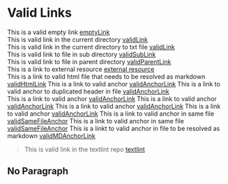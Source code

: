 # Valid Links
This is a valid empty link [emptyLink]()  
This is valid link in the current directory [validLink](linkTestFile.md)  
This is valid link in the current directory to txt file [validLink](linkTestTxtFile.txt)  
This is valid link to file in sub directory [validSubLink](./subDir/linkTestFile.md)  
This is valid link to file in parent directory [validParentLink](../linkTestFile.md)  
This is a link to external resource [external resource](https://google.com)  
This is a link to valid html file that needs to be resolved as markdown [validHtmlLink](linkTestFile.html)
This is a link to valid anchor [validAnchorLink](../linkTestFile.md#fundamentals)
This is a link to valid anchor to duplicated header in file [validAnchorLink](../linkTestFile.md#fundamentals-1)    
This is a link to valid anchor [validAnchorLink](../linkTestFile.md#api-overview)
This is a link to valid anchor [validAnchorLink](../linkTestFile.md#header-4)
This is a link to valid anchor [validAnchorLink](../linkTestFile.md#header-5)
This is a link to valid anchor [validAnchorLink](../linkTestFile.md#header-6)
This is a link to valid anchor in same file [validSameFileAnchor](#valid-links)
This is a link to valid anchor in same file [validSameFileAnchor](#no-paragraph)
This is a linkt to valid anchor in file to be resolved as markdown [validMDAnchorLink](../linkTestFile.html#header-5)
>This is valid link in the textlint repo [textlint](https://textlint.github.io)

## No Paragraph